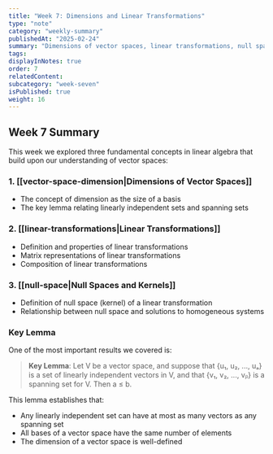```yaml
---
title: "Week 7: Dimensions and Linear Transformations"
type: "note"
category: "weekly-summary"
publishedAt: "2025-02-24"
summary: "Dimensions of vector spaces, linear transformations, null spaces"
tags: 
displayInNotes: true
order: 7
relatedContent:
subcategory: "week-seven"
isPublished: true
weight: 16
---
```

## Week 7 Summary

This week we explored three fundamental concepts in linear algebra that build upon our understanding of vector spaces:

### 1. [[vector-space-dimension|Dimensions of Vector Spaces]]

- The concept of dimension as the size of a basis
- The key lemma relating linearly independent sets and spanning sets

### 2. [[linear-transformations|Linear Transformations]]

- Definition and properties of linear transformations
- Matrix representations of linear transformations
- Composition of linear transformations

### 3. [[null-space|Null Spaces and Kernels]]

- Definition of null space (kernel) of a linear transformation
- Relationship between null space and solutions to homogeneous systems

### Key Lemma

One of the most important results we covered is:

> **Key Lemma**: Let V be a vector space, and suppose that {u₁, u₂, ..., uₐ} is a set of linearly independent vectors in V, and that {v₁, v₂, ..., vᵦ} is a spanning set for V. Then a ≤ b.

This lemma establishes that:
- Any linearly independent set can have at most as many vectors as any spanning set
- All bases of a vector space have the same number of elements
- The dimension of a vector space is well-defined